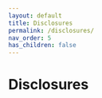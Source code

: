 ```yaml
---
layout: default
title: Disclosures
permalink: /disclosures/
nav_order: 5
has_children: false
---
```

# Disclosures